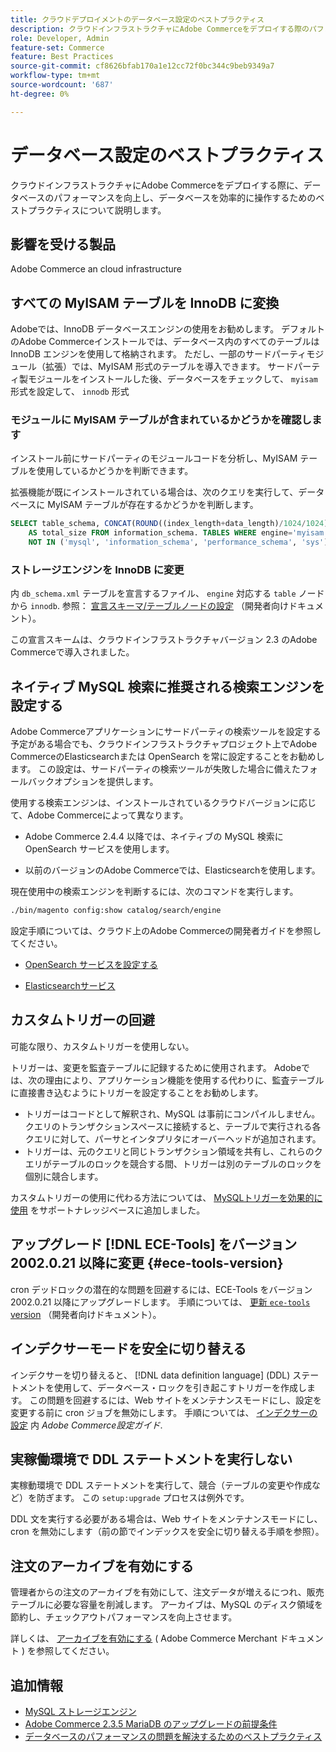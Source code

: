 ```yaml
---
title: クラウドデプロイメントのデータベース設定のベストプラクティス
description: クラウドインフラストラクチャにAdobe Commerceをデプロイする際のパフォーマンスを向上させるために、データベースとアプリケーションの設定を構成する方法について説明します。
role: Developer, Admin
feature-set: Commerce
feature: Best Practices
source-git-commit: cf8626bfab170a1e12cc72f0bc344c9beb9349a7
workflow-type: tm+mt
source-wordcount: '687'
ht-degree: 0%

---
```


# データベース設定のベストプラクティス

クラウドインフラストラクチャにAdobe Commerceをデプロイする際に、データベースのパフォーマンスを向上し、データベースを効率的に操作するためのベストプラクティスについて説明します。

## 影響を受ける製品

Adobe Commerce an cloud infrastructure

## すべての MyISAM テーブルを InnoDB に変換

Adobeでは、InnoDB データベースエンジンの使用をお勧めします。 デフォルトのAdobe Commerceインストールでは、データベース内のすべてのテーブルは InnoDB エンジンを使用して格納されます。 ただし、一部のサードパーティモジュール（拡張）では、MyISAM 形式のテーブルを導入できます。 サードパーティ製モジュールをインストールした後、データベースをチェックして、 `myisam` 形式を設定して、 `innodb` 形式

### モジュールに MyISAM テーブルが含まれているかどうかを確認します

インストール前にサードパーティのモジュールコードを分析し、MyISAM テーブルを使用しているかどうかを判断できます。

拡張機能が既にインストールされている場合は、次のクエリを実行して、データベースに MyISAM テーブルが存在するかどうかを判断します。

```sql
SELECT table_schema, CONCAT(ROUND((index_length+data_length)/1024/1024),'MB')
    AS total_size FROM information_schema. TABLES WHERE engine='myisam' AND table_schema
    NOT IN ('mysql', 'information_schema', 'performance_schema', 'sys');
```

### ストレージエンジンを InnoDB に変更

内 `db_schema.xml` テーブルを宣言するファイル、 `engine` 対応する `table` ノードから `innodb`. 参照： [宣言スキーマ/テーブルノードの設定](https://developer.adobe.com/commerce/php/development/components/declarative-schema/configuration/) （開発者向けドキュメント）。

この宣言スキームは、クラウドインフラストラクチャバージョン 2.3 のAdobe Commerceで導入されました。

## ネイティブ MySQL 検索に推奨される検索エンジンを設定する

Adobe Commerceアプリケーションにサードパーティの検索ツールを設定する予定がある場合でも、クラウドインフラストラクチャプロジェクト上でAdobe CommerceのElasticsearchまたは OpenSearch を常に設定することをお勧めします。 この設定は、サードパーティの検索ツールが失敗した場合に備えたフォールバックオプションを提供します。

使用する検索エンジンは、インストールされているクラウドバージョンに応じて、Adobe Commerceによって異なります。

- Adobe Commerce 2.4.4 以降では、ネイティブの MySQL 検索に OpenSearch サービスを使用します。

- 以前のバージョンのAdobe Commerceでは、Elasticsearchを使用します。

現在使用中の検索エンジンを判断するには、次のコマンドを実行します。

```bash
./bin/magento config:show catalog/search/engine
```

設定手順については、クラウド上のAdobe Commerceの開発者ガイドを参照してください。

- [OpenSearch サービスを設定する](https://devdocs.magento.com/cloud/project/services-opensearch.html)

- [Elasticsearchサービス](https://devdocs.magento.com/cloud/project/services-elastic.html)

## カスタムトリガーの回避

可能な限り、カスタムトリガーを使用しない。

トリガーは、変更を監査テーブルに記録するために使用されます。 Adobeでは、次の理由により、アプリケーション機能を使用する代わりに、監査テーブルに直接書き込むようにトリガーを設定することをお勧めします。

- トリガーはコードとして解釈され、MySQL は事前にコンパイルしません。 クエリのトランザクションスペースに接続すると、テーブルで実行される各クエリに対して、パーサとインタプリタにオーバーヘッドが追加されます。
- トリガーは、元のクエリと同じトランザクション領域を共有し、これらのクエリがテーブルのロックを競合する間、トリガーは別のテーブルのロックを個別に競合します。

カスタムトリガーの使用に代わる方法については、 [MySQLトリガーを効果的に使用](mysql-triggers-usage.md) をサポートナレッジベースに追加しました。

## アップグレード [!DNL ECE-Tools] をバージョン 2002.0.21 以降に変更 {#ece-tools-version}

cron デッドロックの潜在的な問題を回避するには、ECE-Tools をバージョン 2002.0.21 以降にアップグレードします。 手順については、 [更新 `ece-tools` version](https://devdocs.magento.com/cloud/project/ece-tools-update.html) （開発者向けドキュメント）。

## インデクサーモードを安全に切り替える

<!--This best practice might belong in the Maintenance phase. Database lock prevention might be consolidated under a single heading-->

インデクサーを切り替えると、 [!DNL data definition language] (DDL) ステートメントを使用して、データベース・ロックを引き起こすトリガーを作成します。 この問題を回避するには、Web サイトをメンテナンスモードにし、設定を変更する前に cron ジョブを無効にします。
手順については、 [インデクサーの設定](https://experienceleague.adobe.com/docs/commerce-operations/configuration-guide/cli/manage-indexers.html#configure-indexers-1) 内 *Adobe Commerce設定ガイド*.

## 実稼働環境で DDL ステートメントを実行しない

実稼動環境で DDL ステートメントを実行して、競合（テーブルの変更や作成など）を防ぎます。 この `setup:upgrade` プロセスは例外です。

DDL 文を実行する必要がある場合は、Web サイトをメンテナンスモードにし、cron を無効にします（前の節でインデックスを安全に切り替える手順を参照）。

## 注文のアーカイブを有効にする

管理者からの注文のアーカイブを有効にして、注文データが増えるにつれ、販売テーブルに必要な容量を削減します。 アーカイブは、MySQL のディスク領域を節約し、チェックアウトパフォーマンスを向上させます。

詳しくは、 [アーカイブを有効にする](https://experienceleague.adobe.com/docs/commerce-admin/stores-sales/order-management/orders/order-archive.html) ( Adobe Commerce Merchant ドキュメント ) を参照してください。

## 追加情報

- [MySQL ストレージエンジン](https://dev.mysql.com/doc/refman/8.0/en/storage-engines.html)
- [Adobe Commerce 2.3.5 MariaDB のアップグレードの前提条件](../maintenance/commerce-235-upgrade-prerequisites-mariadb.md)
- [データベースのパフォーマンスの問題を解決するためのベストプラクティス](../maintenance/resolve-database-performance-issues.md)
